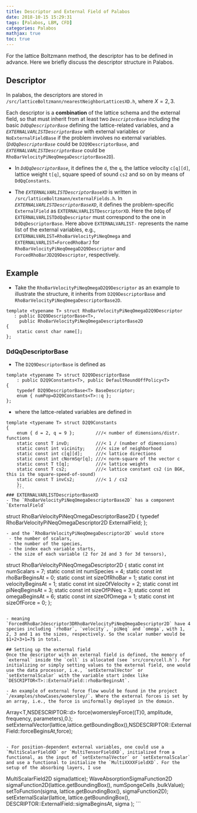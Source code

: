 ```yaml
---
title: Descriptor and External Field of Palabos
date: 2018-10-15 15:29:31
tags: [Palabos, LBM, CFD]
categories: Palabos
mathjax: true
toc: true
---
```



For the lattice Boltzmann method, the descriptor has to be defined in advance. Here we briefly discuss the descriptor structure in Palabos. 

<!--more--> 

## Descriptor
In palabos, the descriptors are stored in `/src/latticeBoltzmann/nearestNeighborLatticesXD.h`, where $X=2,3$.

Each descriptor is a **combination** of the lattice schema and the external field, so that must inherit from at least two *`DescriptorBase`* including the basic  *`DdQqDescriptorBase`* defining the lattice-related variables, and a *`EXTERNALVARLISTDescriptorBase`* with external variables or `NoExternalFieldBase` if the problem involves no external variables. (*`DdQqDescriptorBase`* could be `D2Q9DescriptorBase`, and *`EXTERNALVARLISTDescriptorBase`* could be `RhoBarVelocityPiNeqOmegaDescriptorBase2D`).

- In *`DdQqDescriptorBase`*, it defines the `d`, the `q`, the lattice velocity `c[q][d]`, lattice weight `t[q]`, square speed of sound `cs2` and so on by means of `DdQqConstants`. 

- The *`EXTERNALVARLISTDescriptorBaseXD`* is written in `/src/latticeBoltzmann/externalFields.h`. In *`EXTERNALVARLISTDescriptorBaseXD`*, it defines the problem-specific `ExternalField` as `EXTERNALVARLISTDescriptorXD`. Here the `DdQq` of `EXTERNALVARLISTDdQqDescriptor` must correspond to the one in `DdQqDescriptorBase`. Here above `EXTERNALVARLIST-` represents the name list of the external variables, e.g., `EXTERNALVARLIST=RhoBarVelocityPiNeqOmega` and `EXTERNALVARLIST=ForcedRhoBarJ` for `RhoBarVelocityPiNeqOmegaD2Q9Descriptor` and `ForcedRhoBarJD2Q9Descriptor`, respectively.

## Example
- Take the `RhoBarVelocityPiNeqOmegaD2Q9Descriptor` as an example to illustrate the structure, it inherits from `D2Q9DescriptorBase` and `RhoBarVelocityPiNeqOmegaDescriptorBase2D`. 
```
template <typename T> struct RhoBarVelocityPiNeqOmegaD2Q9Descriptor
   : public D2Q9DescriptorBase<T>, 
     public RhoBarVelocityPiNeqOmegaDescriptorBase2D
{
    static const char name[];
};
```
### DdQqDescriptorBase
- The `D2Q9DescriptorBase` is defined as 
```
template <typename T> struct D2Q9DescriptorBase
    : public D2Q9Constants<T>, public DefaultRoundOffPolicy<T>
{
    typedef D2Q9DescriptorBase<T> BaseDescriptor;
    enum { numPop=D2Q9Constants<T>::q };
};
```
- where the lattce-related variables are defined in 
```
template <typename T> struct D2Q9Constants
{
    enum { d = 2, q = 9 };        ///< number of dimensions/distr. functions
    static const T invD;          ///< 1 / (number of dimensions)
    static const int vicinity;    ///< size of neighborhood
    static const int c[q][d];     ///< lattice directions
    static const int cNormSqr[q]; ///< norm-square of the vector c
    static const T t[q];          ///< lattice weights
    static const T cs2;           ///< lattice constant cs2 (in BGK, this is the square-speed-of-sound)
    static const T invCs2;        ///< 1 / cs2
    };
	```
### EXTERNALVARLISTDescriptorBaseXD
- The `RhoBarVelocityPiNeqOmegaDescriptorBase2D` has a component `ExternalField`
```
struct RhoBarVelocityPiNeqOmegaDescriptorBase2D {
    typedef RhoBarVelocityPiNeqOmegaDescriptor2D ExternalField;
};
```
- and the `RhoBarVelocityPiNeqOmegaDescriptor2D` would store
 - the number of scalars,
 - the number of the species,
 - the index each variable starts,
 - the size of each variable (2 for 2d and 3 for 3d tensors),
```
struct RhoBarVelocityPiNeqOmegaDescriptor2D {
    static const int numScalars       = 7;
    static const int numSpecies       = 4;
    static const int rhoBarBeginsAt   = 0;
    static const int sizeOfRhoBar     = 1;
    static const int velocityBeginsAt = 1; 
    static const int sizeOfVelocity   = 2;
    static const int piNeqBeginsAt    = 3;
    static const int sizeOfPiNeq      = 3;
    static const int omegaBeginsAt    = 6;
    static const int sizeOfOmega      = 1;
    static const int sizeOfForce      = 0;
};
```

- meaning `ForcedRhoBarJdescriptor3DRhoBarVelocityPiNeqOmegaDescriptor2D` have 4 species including `rhoBar`, `velocity`, `piNeq` and `omega`, with 1, 2, 3 and 1 as the sizes, respectively. So the scalar number would be $1+2+3+1=7$ in total.

## Setting up the external field
Once the descriptor with an external field is defined, the memory of `external` inside the `cell` is allocated (see `src/core/cell.h`). For initializing or simply setting values to the external field, one would use the data processor, i.e., `setExternalVector` or `setExternalScalar` with the variable start index like `DESCRIPTOR<T>::ExternalField::rhoBarBeginsAt`.

- An example of external force flow would be found in the project `/examples/showCases/womersley/`. Where the external forces is set by an array, i.e., the force is uniformally deployed in the domain.
```
Array<T,NSDESCRIPTOR<T>::d> force(womersleyForce((T)0, amplitude, frequency, parameters),0.);
setExternalVector(lattice,lattice.getBoundingBox(),NSDESCRIPTOR<T>::ExternalField::forceBeginsAt,force); 
```

- For position-dependent external variables, one could use a `MultiScalarFieldXD` or `MultiTensorFieldXD`, initialized from a functional, as the input of `setExternalVector` or `setExternalScalar` and use a functional to initialize the `MultiXXXXFieldXD`. For the setup of the absorbing layers, I use
```
MultiScalarField2D<T> sigma(lattice);
WaveAbsorptionSigmaFunction2D<T> sigmaFunction2D(lattice.getBoundingBox(), numSpongeCells ,bulkValue);
setToFunction(sigma, lattice.getBoundingBox(), sigmaFunction2D);
setExternalScalar(lattice, lattice.getBoundingBox(),
                      DESCRIPTOR<T>::ExternalField::sigmaBeginsAt, sigma );
					  ```
